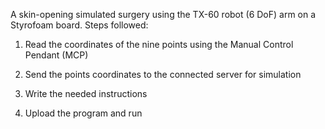 A skin-opening simulated surgery using the TX-60 robot (6 DoF) arm on a Styrofoam board.
Steps followed:
1. Read the coordinates of the nine points using the Manual Control Pendant (MCP)

2. Send the points coordinates to the connected server for simulation
3. Write the needed instructions
4. Upload the program and run
